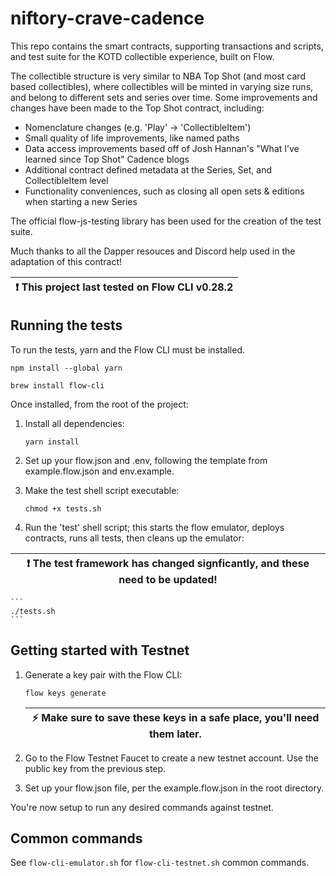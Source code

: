 # niftory-crave-cadence

This repo contains the smart contracts, supporting transactions and scripts, and test suite for the KOTD collectible experience, built on Flow.

The collectible structure is very similar to NBA Top Shot (and most card based collectibles), where collectibles will be minted in varying size runs, and belong to different sets and series over time.  Some improvements and changes have been made to the Top Shot contract, including:

 * Nomenclature changes (e.g. 'Play' -> 'CollectibleItem')
 * Small quality of life improvements, like named paths
 * Data access improvements based off of Josh Hannan's "What I’ve learned since Top Shot" Cadence blogs
 * Additional contract defined metadata at the Series, Set, and CollectibleItem level
 * Functionality conveniences, such as closing all open sets & editions when starting a new Series

The official flow-js-testing library has been used for the creation of the test suite.

Much thanks to all the Dapper resouces and Discord help used in the adaptation of this contract!

| :exclamation:  This project last tested on Flow CLI v0.28.2 |
|--------------------------------------------------------------|

## Running the tests

To run the tests, yarn and the Flow CLI must be installed.

    
    npm install --global yarn
    
    brew install flow-cli
    


Once installed, from the root of the project:

1. Install all dependencies:

    ```
    yarn install
    ```
    
2. Set up your flow.json and .env, following the template from example.flow.json and env.example.

3. Make the test shell script executable:

    ```
    chmod +x tests.sh
    ```
    
4. Run the 'test' shell script; this starts the flow emulator, deploys contracts, runs all tests, then cleans up the emulator:

| :exclamation:  The test framework has changed signficantly, and these need to be updated! |
|--------------------------------------------------------------|
    
    ```
    ./tests.sh
    ```

## Getting started with Testnet

1. Generate a key pair with the Flow CLI:
    ```
    flow keys generate
    ```

    | :zap: Make sure to save these keys in a safe place, you'll need them later. |
    |-----------------------------------------------------------------------------|

2. Go to the Flow Testnet Faucet to create a new testnet account. Use the public key from the previous step.

4. Set up your flow.json file, per the example.flow.json in the root directory.

You're now setup to run any desired commands against testnet.

## Common commands
See `flow-cli-emulator.sh` for `flow-cli-testnet.sh` common commands.